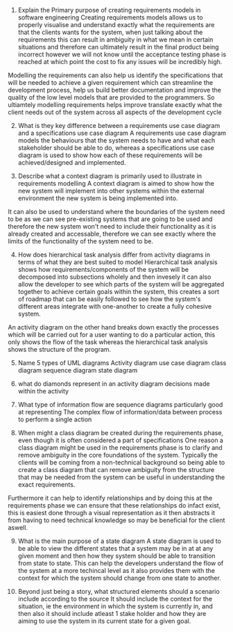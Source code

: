 1. Explain the Primary purpose of creating requirements models in software engineering
Creating requirements models allows us to properly visualise and understand exactly what the requirements are that the clients wants for the system, when just talking about the requirements this can result in ambiguity in what we mean in certain situations and therefore can ultimately result in the final product being incorrect however we will not know until the acceptance testing phase is reached at which point the cost to fix any issues will be incredibly high. 

Modelling the requirements can also help us identify the specifications that will be needed to achieve a given requirement which can streamline the development process, help us build better documentation and improve the quality of the low level models that are provided to the programmers. So ultiamtely modelling requirements helps improve translate exactly what the client needs out of the system across all aspects of the development cycle

2. What is they key difference between a requirements use case diagram and a specifications use case diagram
A requirements use case diagram models the behaviours that the system needs to have and what each stakeholder should be able to do, whereas a specifications use case diagram is used to show how each of these requirements will be achieved/designed and implemented.

3. Describe what a context diagram is primarily used to illustrate in requirements modelling
A context diagram is aimed to show how the new system will implement into other systems within the external environment the new system is being implemented into. 

It can also be used to understand where the boundaries of the system need to be as we can see pre-existing systems that are going to be used and therefore the new system won't need to include their functionality as it is already created and accessable, therefore we can see exactly where the limits of the functionality of the system need to be.

4. How does hierarchical task analysis differ from activity diagrams in terms of what they are best suited to model
Hierarchical task analysis shows how requirements/components of the system will be decomposed into subsections wholely and then invesely it can also allow the developer to see which parts of the system will be aggregated together to achieve certain goals within the system, this creates a sort of roadmap that can be easily followed to see how the system's different areas integrate with one-another to create a fully cohesive system.

An activity diagram on the other hand breaks down exactly the processes which will be carried out for a user wanting to do a particular action, this only shows the flow of the task whereas the hierarchical task analysis shows the structure of the program.

5. Name 5 types of UML diagrams
Activity diagram
use case diagram
class diagram
sequence diagram 
state diagram

6. what do diamonds represent in an activity diagram
decisions made within the activity 

7. What type of information flow are sequence diagrams particularly good at representing
The complex flow of information/data between process to perform a single action

8. When might a class diagram be created during the requirements phase, even though it is often considered a part of specifications
One reason a class diagram might be used in the requirements phase is to clarify and remove ambiguity in the core foundations of the system. Typically the clients will be coming from a non-technical background so being able to create a class diagram that can remove ambiguity from the structure that may be needed from the system can be useful in understanding the exact requirements. 

Furthermore it can help to identify relationships and by doing this at the requirements phase we can ensure that these relationships do infact exist, this is easiest done through a visual representation as it then abstracts it from having to need technical knowledge so may be beneficial for the client aswell.

9. What is the main purpose of a state diagram
A state diagram is used to be able to view the different states that a system may be in at at any given moment and then how they system should be able to transition from state to state. This can help the developers understand the flow of the system at a more techincal level as it also provides them with the context for which the system should change from one state to another.

10. Beyond just being a story, what structured elements should a scenario include according to the source
It should include the context for the situation, ie the environment in which the system is currently in, and then also it should include atleast 1 stake holder and how they are aiming to use the system in its current state for a given goal.
